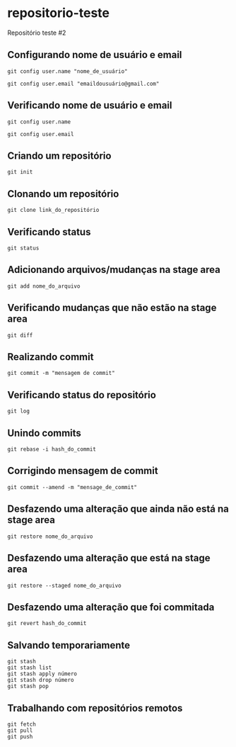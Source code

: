 # repositorio-teste
Repositório teste #2

## Configurando nome de usuário e email

```
git config user.name "nome_de_usuário"
```

```
git config user.email "emaildousuário@gmail.com"
```
## Verificando nome de usuário e email

```
git config user.name
```

```
git config user.email
```

## Criando um repositório

```
git init
```

## Clonando um repositório

```
git clone link_do_repositório
```

## Verificando status

```
git status
```

## Adicionando arquivos/mudanças na stage area

```
git add nome_do_arquivo
```

## Verificando mudanças que não estão na stage area

```
git diff
```

## Realizando commit

```
git commit -m "mensagem de commit"
```

## Verificando status do repositório

```
git log
```

## Unindo commits

```
git rebase -i hash_do_commit
```

## Corrigindo mensagem de commit

```
git commit --amend -m "mensage_de_commit"
```

## Desfazendo uma alteração que ainda não está na stage area

```
git restore nome_do_arquivo
```

## Desfazendo uma alteração que está na stage area

```
git restore --staged nome_do_arquivo
```

## Desfazendo uma alteração que foi commitada

```
git revert hash_do_commit
```

## Salvando temporariamente

```
git stash
git stash list
git stash apply número
git stash drop número
git stash pop
```

## Trabalhando com repositórios remotos

```
git fetch
git pull
git push
```
